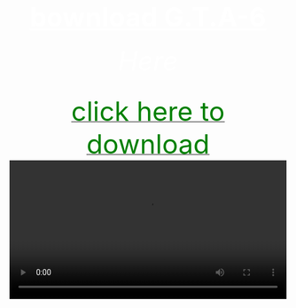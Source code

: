 <html>
<head>
	<title>f.s.</title>
</head>



<body  background="Screenshot 2024-05-07 192830.png">
        <center><h1><font size="120"><font color="white"><u>bownload G.T.A-6</u></font></font></h1></center>
	<center><h6><font size="10"><font color="white">Here</font></font></h6></center>
        <center><h6><font size="10"><font color="pink"></font></font></h6></center>
<center><a href="https://bulbuwad.github.io/Bulbuwa.GitHub.io/"><font size="15"><font color="green">click here to download</font></font></a></center>
 <center><video controls src="videoplayback (1).mp4" width="500"><center>
</body>
</html>

